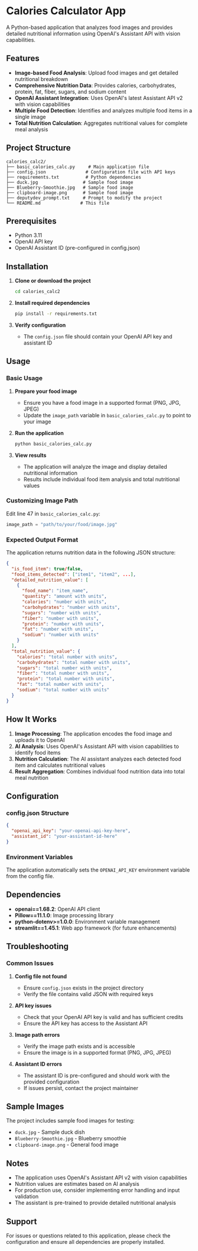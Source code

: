 # Calories Calculator App

A Python-based application that analyzes food images and provides detailed nutritional information using OpenAI's Assistant API with vision capabilities.

## Features

- **Image-based Food Analysis**: Upload food images and get detailed nutritional breakdown
- **Comprehensive Nutrition Data**: Provides calories, carbohydrates, protein, fat, fiber, sugars, and sodium content
- **OpenAI Assistant Integration**: Uses OpenAI's latest Assistant API v2 with vision capabilities
- **Multiple Food Detection**: Identifies and analyzes multiple food items in a single image
- **Total Nutrition Calculation**: Aggregates nutritional values for complete meal analysis

## Project Structure

```
calories_calc2/
├── basic_calories_calc.py     # Main application file
├── config.json               # Configuration file with API keys
├── requirements.txt          # Python dependencies
├── duck.jpg                 # Sample food image
├── Blueberry-Smoothie.jpg   # Sample food image
├── clipboard-image.png      # Sample food image
├── deputydev_prompt.txt     # Prompt to modify the project
└── README.md               # This file
```

## Prerequisites

- Python 3.11
- OpenAI API key
- OpenAI Assistant ID (pre-configured in config.json)

## Installation

1. **Clone or download the project**
   ```bash
   cd calories_calc2
   ```

2. **Install required dependencies**
   ```bash
   pip install -r requirements.txt
   ```

3. **Verify configuration**
   - The `config.json` file should contain your OpenAI API key and assistant ID

## Usage

### Basic Usage

1. **Prepare your food image**
   - Ensure you have a food image in a supported format (PNG, JPG, JPEG)
   - Update the `image_path` variable in `basic_calories_calc.py` to point to your image

2. **Run the application**
   ```bash
   python basic_calories_calc.py
   ```

3. **View results**
   - The application will analyze the image and display detailed nutritional information
   - Results include individual food item analysis and total nutritional values

### Customizing Image Path

Edit line 47 in `basic_calories_calc.py`:
```python
image_path = "path/to/your/food/image.jpg"
```

### Expected Output Format

The application returns nutrition data in the following JSON structure:

```json
{
  "is_food_item": true/false,
  "food_items_detected": ["item1", "item2", ...],
  "detailed_nutrition_value": [
    {
      "food_name": "item_name",
      "quantity": "amount with units",
      "calories": "number with units",
      "carbohydrates": "number with units", 
      "sugars": "number with units",
      "fiber": "number with units",
      "protein": "number with units",
      "fat": "number with units",
      "sodium": "number with units"
    }
  ],
  "total_nutrition_value": {
    "calories": "total number with units",
    "carbohydrates": "total number with units",
    "sugars": "total number with units", 
    "fiber": "total number with units",
    "protein": "total number with units",
    "fat": "total number with units",
    "sodium": "total number with units"
  }
}
```

## How It Works

1. **Image Processing**: The application encodes the food image and uploads it to OpenAI
2. **AI Analysis**: Uses OpenAI's Assistant API with vision capabilities to identify food items
3. **Nutrition Calculation**: The AI assistant analyzes each detected food item and calculates nutritional values
4. **Result Aggregation**: Combines individual food nutrition data into total meal nutrition

## Configuration

### config.json Structure
```json
{
  "openai_api_key": "your-openai-api-key-here",
  "assistant_id": "your-assistant-id-here"
}
```

### Environment Variables
The application automatically sets the `OPENAI_API_KEY` environment variable from the config file.

## Dependencies

- **openai==1.68.2**: OpenAI API client
- **Pillow==11.1.0**: Image processing library
- **python-dotenv>=1.0.0**: Environment variable management
- **streamlit==1.45.1**: Web app framework (for future enhancements)

## Troubleshooting

### Common Issues

1. **Config file not found**
   - Ensure `config.json` exists in the project directory
   - Verify the file contains valid JSON with required keys

2. **API key issues**
   - Check that your OpenAI API key is valid and has sufficient credits
   - Ensure the API key has access to the Assistant API

3. **Image path errors**
   - Verify the image path exists and is accessible
   - Ensure the image is in a supported format (PNG, JPG, JPEG)

4. **Assistant ID errors**
   - The assistant ID is pre-configured and should work with the provided configuration
   - If issues persist, contact the project maintainer

## Sample Images

The project includes sample food images for testing:
- `duck.jpg` - Sample duck dish
- `Blueberry-Smoothie.jpg` - Blueberry smoothie
- `clipboard-image.png` - General food image

## Notes

- The application uses OpenAI's Assistant API v2 with vision capabilities
- Nutrition values are estimates based on AI analysis
- For production use, consider implementing error handling and input validation
- The assistant is pre-trained to provide detailed nutritional analysis

## Support

For issues or questions related to this application, please check the configuration and ensure all dependencies are properly installed.
